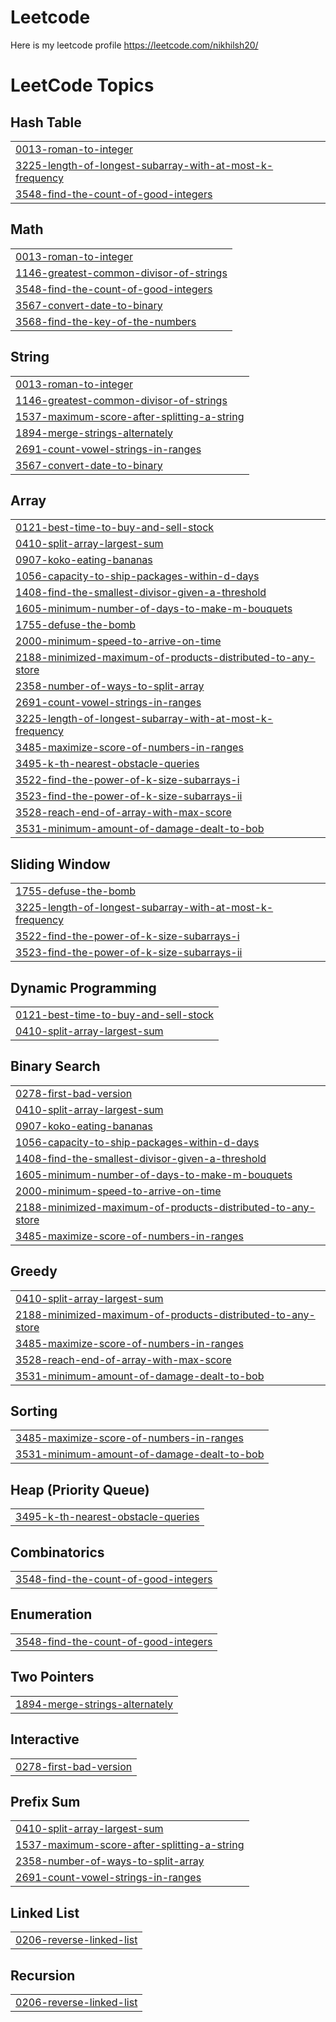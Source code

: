 # Leetcode
Here is my leetcode profile https://leetcode.com/nikhilsh20/

<!---LeetCode Topics Start-->
# LeetCode Topics
## Hash Table
|  |
| ------- |
| [0013-roman-to-integer](https://github.com/nikhilsh2003/Leetcode/tree/master/0013-roman-to-integer) |
| [3225-length-of-longest-subarray-with-at-most-k-frequency](https://github.com/nikhilsh2003/Leetcode/tree/master/3225-length-of-longest-subarray-with-at-most-k-frequency) |
| [3548-find-the-count-of-good-integers](https://github.com/nikhilsh2003/Leetcode/tree/master/3548-find-the-count-of-good-integers) |
## Math
|  |
| ------- |
| [0013-roman-to-integer](https://github.com/nikhilsh2003/Leetcode/tree/master/0013-roman-to-integer) |
| [1146-greatest-common-divisor-of-strings](https://github.com/nikhilsh2003/Leetcode/tree/master/1146-greatest-common-divisor-of-strings) |
| [3548-find-the-count-of-good-integers](https://github.com/nikhilsh2003/Leetcode/tree/master/3548-find-the-count-of-good-integers) |
| [3567-convert-date-to-binary](https://github.com/nikhilsh2003/Leetcode/tree/master/3567-convert-date-to-binary) |
| [3568-find-the-key-of-the-numbers](https://github.com/nikhilsh2003/Leetcode/tree/master/3568-find-the-key-of-the-numbers) |
## String
|  |
| ------- |
| [0013-roman-to-integer](https://github.com/nikhilsh2003/Leetcode/tree/master/0013-roman-to-integer) |
| [1146-greatest-common-divisor-of-strings](https://github.com/nikhilsh2003/Leetcode/tree/master/1146-greatest-common-divisor-of-strings) |
| [1537-maximum-score-after-splitting-a-string](https://github.com/nikhilsh2003/Leetcode/tree/master/1537-maximum-score-after-splitting-a-string) |
| [1894-merge-strings-alternately](https://github.com/nikhilsh2003/Leetcode/tree/master/1894-merge-strings-alternately) |
| [2691-count-vowel-strings-in-ranges](https://github.com/nikhilsh2003/Leetcode/tree/master/2691-count-vowel-strings-in-ranges) |
| [3567-convert-date-to-binary](https://github.com/nikhilsh2003/Leetcode/tree/master/3567-convert-date-to-binary) |
## Array
|  |
| ------- |
| [0121-best-time-to-buy-and-sell-stock](https://github.com/nikhilsh2003/Leetcode/tree/master/0121-best-time-to-buy-and-sell-stock) |
| [0410-split-array-largest-sum](https://github.com/nikhilsh2003/Leetcode/tree/master/0410-split-array-largest-sum) |
| [0907-koko-eating-bananas](https://github.com/nikhilsh2003/Leetcode/tree/master/0907-koko-eating-bananas) |
| [1056-capacity-to-ship-packages-within-d-days](https://github.com/nikhilsh2003/Leetcode/tree/master/1056-capacity-to-ship-packages-within-d-days) |
| [1408-find-the-smallest-divisor-given-a-threshold](https://github.com/nikhilsh2003/Leetcode/tree/master/1408-find-the-smallest-divisor-given-a-threshold) |
| [1605-minimum-number-of-days-to-make-m-bouquets](https://github.com/nikhilsh2003/Leetcode/tree/master/1605-minimum-number-of-days-to-make-m-bouquets) |
| [1755-defuse-the-bomb](https://github.com/nikhilsh2003/Leetcode/tree/master/1755-defuse-the-bomb) |
| [2000-minimum-speed-to-arrive-on-time](https://github.com/nikhilsh2003/Leetcode/tree/master/2000-minimum-speed-to-arrive-on-time) |
| [2188-minimized-maximum-of-products-distributed-to-any-store](https://github.com/nikhilsh2003/Leetcode/tree/master/2188-minimized-maximum-of-products-distributed-to-any-store) |
| [2358-number-of-ways-to-split-array](https://github.com/nikhilsh2003/Leetcode/tree/master/2358-number-of-ways-to-split-array) |
| [2691-count-vowel-strings-in-ranges](https://github.com/nikhilsh2003/Leetcode/tree/master/2691-count-vowel-strings-in-ranges) |
| [3225-length-of-longest-subarray-with-at-most-k-frequency](https://github.com/nikhilsh2003/Leetcode/tree/master/3225-length-of-longest-subarray-with-at-most-k-frequency) |
| [3485-maximize-score-of-numbers-in-ranges](https://github.com/nikhilsh2003/Leetcode/tree/master/3485-maximize-score-of-numbers-in-ranges) |
| [3495-k-th-nearest-obstacle-queries](https://github.com/nikhilsh2003/Leetcode/tree/master/3495-k-th-nearest-obstacle-queries) |
| [3522-find-the-power-of-k-size-subarrays-i](https://github.com/nikhilsh2003/Leetcode/tree/master/3522-find-the-power-of-k-size-subarrays-i) |
| [3523-find-the-power-of-k-size-subarrays-ii](https://github.com/nikhilsh2003/Leetcode/tree/master/3523-find-the-power-of-k-size-subarrays-ii) |
| [3528-reach-end-of-array-with-max-score](https://github.com/nikhilsh2003/Leetcode/tree/master/3528-reach-end-of-array-with-max-score) |
| [3531-minimum-amount-of-damage-dealt-to-bob](https://github.com/nikhilsh2003/Leetcode/tree/master/3531-minimum-amount-of-damage-dealt-to-bob) |
## Sliding Window
|  |
| ------- |
| [1755-defuse-the-bomb](https://github.com/nikhilsh2003/Leetcode/tree/master/1755-defuse-the-bomb) |
| [3225-length-of-longest-subarray-with-at-most-k-frequency](https://github.com/nikhilsh2003/Leetcode/tree/master/3225-length-of-longest-subarray-with-at-most-k-frequency) |
| [3522-find-the-power-of-k-size-subarrays-i](https://github.com/nikhilsh2003/Leetcode/tree/master/3522-find-the-power-of-k-size-subarrays-i) |
| [3523-find-the-power-of-k-size-subarrays-ii](https://github.com/nikhilsh2003/Leetcode/tree/master/3523-find-the-power-of-k-size-subarrays-ii) |
## Dynamic Programming
|  |
| ------- |
| [0121-best-time-to-buy-and-sell-stock](https://github.com/nikhilsh2003/Leetcode/tree/master/0121-best-time-to-buy-and-sell-stock) |
| [0410-split-array-largest-sum](https://github.com/nikhilsh2003/Leetcode/tree/master/0410-split-array-largest-sum) |
## Binary Search
|  |
| ------- |
| [0278-first-bad-version](https://github.com/nikhilsh2003/Leetcode/tree/master/0278-first-bad-version) |
| [0410-split-array-largest-sum](https://github.com/nikhilsh2003/Leetcode/tree/master/0410-split-array-largest-sum) |
| [0907-koko-eating-bananas](https://github.com/nikhilsh2003/Leetcode/tree/master/0907-koko-eating-bananas) |
| [1056-capacity-to-ship-packages-within-d-days](https://github.com/nikhilsh2003/Leetcode/tree/master/1056-capacity-to-ship-packages-within-d-days) |
| [1408-find-the-smallest-divisor-given-a-threshold](https://github.com/nikhilsh2003/Leetcode/tree/master/1408-find-the-smallest-divisor-given-a-threshold) |
| [1605-minimum-number-of-days-to-make-m-bouquets](https://github.com/nikhilsh2003/Leetcode/tree/master/1605-minimum-number-of-days-to-make-m-bouquets) |
| [2000-minimum-speed-to-arrive-on-time](https://github.com/nikhilsh2003/Leetcode/tree/master/2000-minimum-speed-to-arrive-on-time) |
| [2188-minimized-maximum-of-products-distributed-to-any-store](https://github.com/nikhilsh2003/Leetcode/tree/master/2188-minimized-maximum-of-products-distributed-to-any-store) |
| [3485-maximize-score-of-numbers-in-ranges](https://github.com/nikhilsh2003/Leetcode/tree/master/3485-maximize-score-of-numbers-in-ranges) |
## Greedy
|  |
| ------- |
| [0410-split-array-largest-sum](https://github.com/nikhilsh2003/Leetcode/tree/master/0410-split-array-largest-sum) |
| [2188-minimized-maximum-of-products-distributed-to-any-store](https://github.com/nikhilsh2003/Leetcode/tree/master/2188-minimized-maximum-of-products-distributed-to-any-store) |
| [3485-maximize-score-of-numbers-in-ranges](https://github.com/nikhilsh2003/Leetcode/tree/master/3485-maximize-score-of-numbers-in-ranges) |
| [3528-reach-end-of-array-with-max-score](https://github.com/nikhilsh2003/Leetcode/tree/master/3528-reach-end-of-array-with-max-score) |
| [3531-minimum-amount-of-damage-dealt-to-bob](https://github.com/nikhilsh2003/Leetcode/tree/master/3531-minimum-amount-of-damage-dealt-to-bob) |
## Sorting
|  |
| ------- |
| [3485-maximize-score-of-numbers-in-ranges](https://github.com/nikhilsh2003/Leetcode/tree/master/3485-maximize-score-of-numbers-in-ranges) |
| [3531-minimum-amount-of-damage-dealt-to-bob](https://github.com/nikhilsh2003/Leetcode/tree/master/3531-minimum-amount-of-damage-dealt-to-bob) |
## Heap (Priority Queue)
|  |
| ------- |
| [3495-k-th-nearest-obstacle-queries](https://github.com/nikhilsh2003/Leetcode/tree/master/3495-k-th-nearest-obstacle-queries) |
## Combinatorics
|  |
| ------- |
| [3548-find-the-count-of-good-integers](https://github.com/nikhilsh2003/Leetcode/tree/master/3548-find-the-count-of-good-integers) |
## Enumeration
|  |
| ------- |
| [3548-find-the-count-of-good-integers](https://github.com/nikhilsh2003/Leetcode/tree/master/3548-find-the-count-of-good-integers) |
## Two Pointers
|  |
| ------- |
| [1894-merge-strings-alternately](https://github.com/nikhilsh2003/Leetcode/tree/master/1894-merge-strings-alternately) |
## Interactive
|  |
| ------- |
| [0278-first-bad-version](https://github.com/nikhilsh2003/Leetcode/tree/master/0278-first-bad-version) |
## Prefix Sum
|  |
| ------- |
| [0410-split-array-largest-sum](https://github.com/nikhilsh2003/Leetcode/tree/master/0410-split-array-largest-sum) |
| [1537-maximum-score-after-splitting-a-string](https://github.com/nikhilsh2003/Leetcode/tree/master/1537-maximum-score-after-splitting-a-string) |
| [2358-number-of-ways-to-split-array](https://github.com/nikhilsh2003/Leetcode/tree/master/2358-number-of-ways-to-split-array) |
| [2691-count-vowel-strings-in-ranges](https://github.com/nikhilsh2003/Leetcode/tree/master/2691-count-vowel-strings-in-ranges) |
## Linked List
|  |
| ------- |
| [0206-reverse-linked-list](https://github.com/nikhilsh2003/Leetcode/tree/master/0206-reverse-linked-list) |
## Recursion
|  |
| ------- |
| [0206-reverse-linked-list](https://github.com/nikhilsh2003/Leetcode/tree/master/0206-reverse-linked-list) |
<!---LeetCode Topics End-->